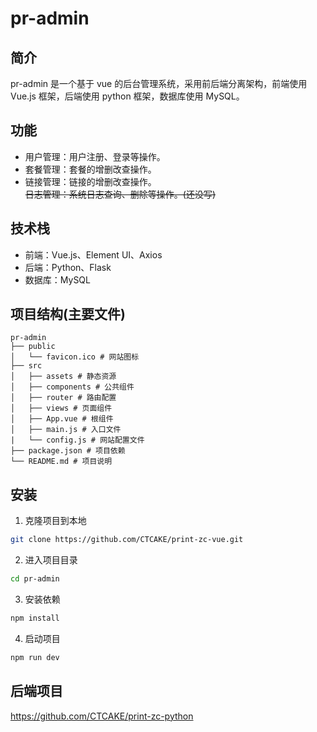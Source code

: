 # pr-admin

## 简介

pr-admin 是一个基于 vue 的后台管理系统，采用前后端分离架构，前端使用 Vue.js 框架，后端使用 python 框架，数据库使用 MySQL。

## 功能

- 用户管理：用户注册、登录等操作。
- 套餐管理：套餐的增删改查操作。
- 链接管理：链接的增删改查操作。\
~~日志管理：系统日志查询、删除等操作。(还没写)~~

## 技术栈


- 前端：Vue.js、Element UI、Axios
- 后端：Python、Flask
- 数据库：MySQL

## 项目结构(主要文件)

```
pr-admin
├── public
│   └── favicon.ico # 网站图标
├── src
│   ├── assets # 静态资源
│   ├── components # 公共组件
│   ├── router # 路由配置
│   ├── views # 页面组件
│   ├── App.vue # 根组件
│   ├── main.js # 入口文件
|   └── config.js # 网站配置文件
├── package.json # 项目依赖
└── README.md # 项目说明
```

## 安装

1. 克隆项目到本地

```bash
git clone https://github.com/CTCAKE/print-zc-vue.git
```

2. 进入项目目录

```bash
cd pr-admin
```

3. 安装依赖

```bash
npm install
```

4. 启动项目

```bash
npm run dev
```
## 后端项目
https://github.com/CTCAKE/print-zc-python